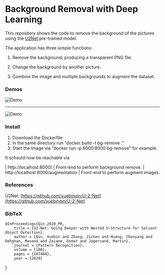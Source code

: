 # Background Removal with Deep Learning

This repository shows the code to remove the background of the pictures using the [U2Net](https://arxiv.org/pdf/2005.09007.pdf) pre-trained model.

The application has three simple functions:

1. Remove the background, producing a transparent PNG file.

2. Change the background by another picture.

3. Combine the image and multiple backgrounds to augment the dataset.


### Demos
![Demo](assets/demo1.gif)
<hr>

![Demo](assets/demo2.gif)

### Install

1. Download the Dockerfile
2. In the same directory run "docker build -t bg-remove ."
3. Start the Image via  "docker run -p 8000:8000 bg-remove" for example.

It schould now be reachable via 

| http://localhost:8000/ |  Front-end to perform background remove.
| http://localhost:8000/augmentation |  Front-end to perform augment images.


### References
U2Net: [https://github.com/xuebinqin/U-2-Net](https://github.com/xuebinqin/U-2-Net)


### BibTeX
    @InProceedings{Qin_2020_PR,
        title = {U2-Net: Going Deeper with Nested U-Structure for Salient Object Detection},
        author = {Qin, Xuebin and Zhang, Zichen and Huang, Chenyang and Dehghan, Masood and Zaiane, Osmar and Jagersand, Martin},
        journal = {Pattern Recognition},
        volume = {106},
        pages = {107404},
        year = {2020}
}
